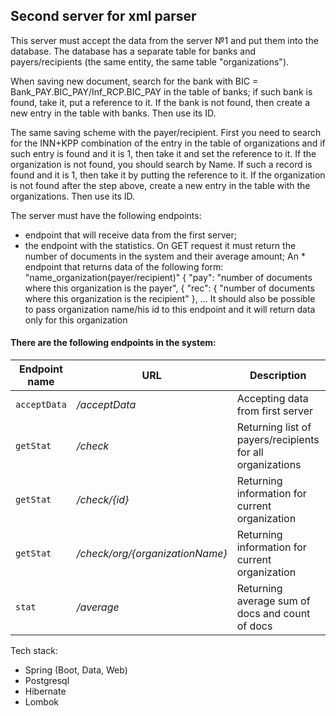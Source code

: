 ## Second server for xml parser

   This server must accept the data from the server №1 and put them into the database. 
   The database has a separate table for banks and payers/recipients (the same entity, the same table "organizations"). 
   
   When saving new document, search for the bank with BIC = Bank_PAY.BIC_PAY/Inf_RCP.BIC_PAY in the table of banks; if such bank is found, take it, put a reference to it. 
   If the bank is not found, then create a new entry in the table with banks. Then use its ID.
   
   The same saving scheme with the payer/recipient. First you need to search for the INN+KPP combination of the entry in the table of organizations and if such entry is found and it is 1, then take it and set the reference to it.
   If the organization is not found, you should search by Name. If such a record is found and it is 1, then take it by putting the reference to it. If the organization is not found after the step above, create a new entry in the table with the organizations. Then use its ID.
   
   The server must have the following endpoints:
   * endpoint that will receive data from the first server;
   * the endpoint with the statistics. On GET request it must return the number of documents in the system and their average amount;
   An * endpoint that returns data of the following form:
	  "name_organization(payer/recipient)" {
		"pay": "number of documents where this organization is the payer", 
		{ "rec": { "number of documents where this organization is the recipient"
	  }, ...
     It should also be possible to pass organization name/his id to this endpoint and it will return data only for this organization

#### There are the following endpoints in the system:
| Endpoint name      | URL                                | Description                                                   | Available actions                
| --------           |-------------                       | -------------                                                 | -------------    
| `acceptData`       | */acceptData*                      | Accepting data from first server                              | Parse data from first server
| `getStat`          | */check*                           | Returning  list of payers/recipients for all organizations    | Get list of payers/recipients for all organizations 
| `getStat`          | */check/{id}*                      | Returning information for current organization                | Get information for current organization        
| `getStat`          | */check/org/{organizationName}*    | Returning information for current organization                | Get information for current organization
| `stat`             | */average*                         | Returning average sum of docs and count of docs               | Get average sum of docs and count of docs in the system


Tech stack:
- Spring (Boot, Data, Web)
- Postgresql
- Hibernate
- Lombok
